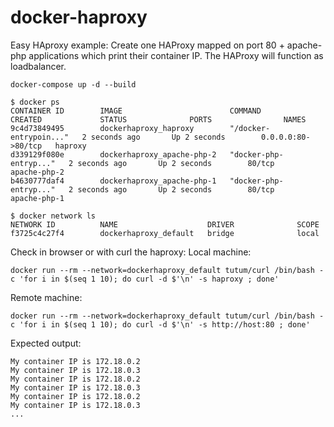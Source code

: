 # docker-haproxy
Easy HAproxy example:
Create one HAProxy mapped on port 80 + apache-php applications which print their container IP. The HAProxy will function as loadbalancer.

```docker-compose up -d --build```

```
$ docker ps
CONTAINER ID        IMAGE                        COMMAND                  CREATED             STATUS              PORTS                NAMES
9c4d73849495        dockerhaproxy_haproxy        "/docker-entrypoin..."   2 seconds ago       Up 2 seconds        0.0.0.0:80->80/tcp   haproxy
d339129f080e        dockerhaproxy_apache-php-2   "docker-php-entryp..."   2 seconds ago       Up 2 seconds        80/tcp               apache-php-2
b4630777daf4        dockerhaproxy_apache-php-1   "docker-php-entryp..."   2 seconds ago       Up 2 seconds        80/tcp               apache-php-1
```
```
$ docker network ls
NETWORK ID          NAME                    DRIVER              SCOPE
f3725c4c27f4        dockerhaproxy_default   bridge              local
```

Check in browser or with curl the haproxy:
Local machine:  
```
docker run --rm --network=dockerhaproxy_default tutum/curl /bin/bash -c 'for i in $(seq 1 10); do curl -d $'\n' -s haproxy ; done'
```

Remote machine: 
```
docker run --rm --network=dockerhaproxy_default tutum/curl /bin/bash -c 'for i in $(seq 1 10); do curl -d $'\n' -s http://host:80 ; done'
```

Expected output:
```
My container IP is 172.18.0.2
My container IP is 172.18.0.3
My container IP is 172.18.0.2
My container IP is 172.18.0.3
My container IP is 172.18.0.2
My container IP is 172.18.0.3
...
```

